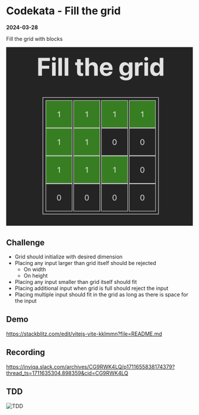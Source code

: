 # Codekata - Fill the grid

**2024-03-28**

Fill the grid with blocks

![Fill the Grid](./images/fill-the-grid.png)

## Challenge

- Grid should initialize with desired dimension
- Placing any input larger than grid itself should be rejected
  - On width
  - On height
- Placing any input smaller than grid itself should fit
- Placing additional input when grid is full should reject the input
- Placing multiple input should fit in the grid as long as there is space for the input

## Demo

https://stackblitz.com/edit/vitejs-vite-kklmmn?file=README.md

## Recording

https://inviqa.slack.com/archives/CG9RWK4LQ/p1711655838174379?thread_ts=1711635304.898359&cid=CG9RWK4LQ

## TDD

![TDD](./images/tdd.gif)
